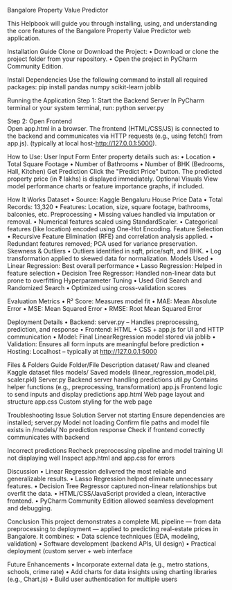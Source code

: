 Bangalore Property Value Predictor

This Helpbook will guide you through installing, using, and understanding the core features of the Bangalore Property Value Predictor web application.

Installation Guide
Clone or Download the Project:
•	Download or clone the project folder from your repository.
•	Open the project in PyCharm Community Edition.

Install Dependencies
Use the following command to install all required packages:
pip install pandas numpy scikit-learn joblib


Running the Application
Step 1: Start the Backend Server 
In PyCharm terminal or your system terminal, run:
python server.py

Step 2: Open Frontend	
Open app.html in a browser.
The frontend (HTML/CSS/JS) is connected to the backend and communicates via HTTP requests (e.g., using fetch() from app.js).
(typically at local host-http://127.0.0.1:5000).

How to Use:
User Input Form
Enter property details such as:
•	Location
•	Total Square Footage
•	Number of Bathrooms
•	Number of BHK (Bedrooms, Hall, Kitchen)
Get Prediction
Click the "Predict Price" button.
The predicted property price (in ₹ lakhs) is displayed immediately.
Optional Visuals
View model performance charts or feature importance graphs, if included.

How It Works
Dataset
•	Source: Kaggle Bengaluru House Price Data
•	Total Records: 13,320
•	Features: Location, size, square footage, bathrooms, balconies, etc.
Preprocessing
•	Missing values handled via imputation or removal.
•	Numerical features scaled using StandardScaler.
•	Categorical features (like location) encoded using One-Hot Encoding.
Feature Selection
•	Recursive Feature Elimination (RFE) and correlation analysis applied.
•	Redundant features removed; PCA used for variance preservation.
Skewness & Outliers
•	Outliers identified in sqft, price/sqft, and BHK.
•	Log transformation applied to skewed data for normalization.
Models Used
•	Linear Regression: Best overall performance
•	Lasso Regression: Helped in feature selection
•	Decision Tree Regressor: Handled non-linear data but prone to overfitting
Hyperparameter Tuning
•	Used Grid Search and Randomized Search
•	Optimized using cross-validation scores

Evaluation Metrics
•	R² Score: Measures model fit
•	MAE: Mean Absolute Error
•	MSE: Mean Squared Error
•	RMSE: Root Mean Squared Error

Deployment Details
•	Backend: server.py – Handles preprocessing, prediction, and response
•	Frontend: HTML + CSS + app.js for UI and HTTP communication
•	Model: Final LinearRegression model stored via joblib
•	Validation: Ensures all form inputs are meaningful before prediction
•	Hosting: Localhost – typically at http://127.0.0.1:5000

Files & Folders Guide
Folder/File	Description
dataset/	Raw and cleaned Kaggle dataset files
models/	Saved models (linear_regression_model.pkl, scaler.pkl)
Server.py 	  Backend server handling predictions
util.py 	  Contains helper functions (e.g., preprocessing, transformation)
app.js 		   Frontend logic to send inputs and display predictions
app.html 	   Web page layout and structure
app.css	   Custom styling for the web page

Troubleshooting
Issue	Solution
Server not starting 				Ensure dependencies are installed; server.py
Model not loading 				Confirm file paths and model file exists in /models/
No prediction response	Check if frontend correctly communicates with backend

Incorrect predictions 	Recheck preprocessing pipeline and model training
UI not displaying well	Inspect app.html and app.css for errors

Discussion
•	Linear Regression delivered the most reliable and generalizable results.
•	Lasso Regression helped eliminate unnecessary features.
•	Decision Tree Regressor captured non-linear relationships but overfit the data.
•	HTML/CSS/JavaScript provided a clean, interactive frontend.
•	PyCharm Community Edition allowed seamless development and debugging.

Conclusion
This project demonstrates a complete ML pipeline — from data preprocessing to deployment — applied to predicting real-estate prices in Bangalore. It combines:
•	Data science techniques (EDA, modeling, validation)
•	Software development (backend APIs, UI design)
•	Practical deployment (custom server + web interface


Future Enhancements
•	Incorporate external data (e.g., metro stations, schools, crime rate)
•	Add charts for data insights using charting libraries (e.g., Chart.js)
•	Build user authentication for multiple users


